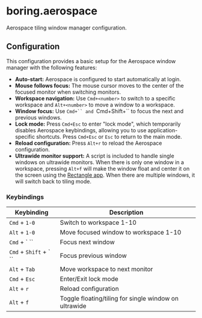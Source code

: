 # boring.aerospace

Aerospace tiling window manager configuration.

## Configuration

This configuration provides a basic setup for the Aerospace window manager with the following features:

- **Auto-start:** Aerospace is configured to start automatically at login.
- **Mouse follows focus:** The mouse cursor moves to the center of the focused monitor when switching monitors.
- **Workspace navigation:** Use `Cmd+<number>` to switch to a specific workspace and `Alt+<number>` to move a window to a workspace.
- **Window focus:** Use `Cmd+`` and `Cmd+Shift+`` to focus the next and previous windows.
- **Lock mode:** Press `Cmd+Esc` to enter "lock mode", which temporarily disables Aerospace keybindings, allowing you to use application-specific shortcuts. Press `Cmd+Esc` or `Esc` to return to the main mode.
- **Reload configuration:** Press `Alt+r` to reload the Aerospace configuration.
- **Ultrawide monitor support:** A script is included to handle single windows on ultrawide monitors. When there is only one window in a workspace, pressing `Alt+f` will make the window float and center it on the screen using the [Rectangle app](https.rectangleapp.com/). When there are multiple windows, it will switch back to tiling mode.

### Keybindings

| Keybinding | Description |
|---|---|
| `Cmd` + `1-0` | Switch to workspace 1-10 |
| `Alt` + `1-0` | Move focused window to workspace 1-10 |
| `Cmd` + ` `` | Focus next window |
| `Cmd` + `Shift` + ` `` | Focus previous window |
| `Alt` + `Tab` | Move workspace to next monitor |
| `Cmd` + `Esc` | Enter/Exit lock mode |
| `Alt` + `r` | Reload configuration |
| `Alt` + `f` | Toggle floating/tiling for single window on ultrawide |
